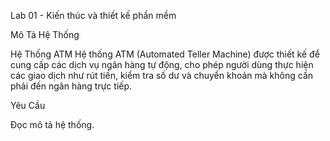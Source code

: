Lab 01 - Kiến thúc và thiết kế phần mềm 


Mô Tả Hệ Thống

Hệ Thống ATM
Hệ thống ATM (Automated Teller Machine) được thiết kế để cung cấp các dịch vụ ngân hàng tự động, cho phép người dùng thực hiện các giao dịch như rút tiền, kiểm tra số dư và chuyển khoản mà không cần phải đến ngân hàng trực tiếp.

Yêu Cầu

Đọc mô tả hệ thống.

